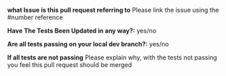**what Issue is this pull request referring to**
Please link the issue using the #number reference 

**Have The Tests Been Updated in any way?:** yes/no

**Are all tests passing on your local dev branch?:** yes/no

**If all tests are not passing**
Please explain why, with the tests not passing you feel this pull request should be merged
